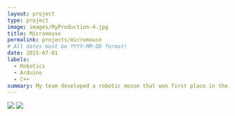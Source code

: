 ```yaml
---
layout: project
type: project
image: images/MyProduction-4.jpg
title: Micromouse
permalink: projects/micromouse
# All dates must be YYYY-MM-DD format!
date: 2015-07-01
labels:
  - Robotics
  - Arduino
  - C++
summary: My team developed a robotic mouse that won first place in the 2015 UH Micromouse competition.
---
```


<img class="ui image" src="{{ site.baseurl }}/images/MyProduction-4.jpg">
<img class="ui image" src="{{ site.baseurl }}/images/MyProduction-5.jpg">


